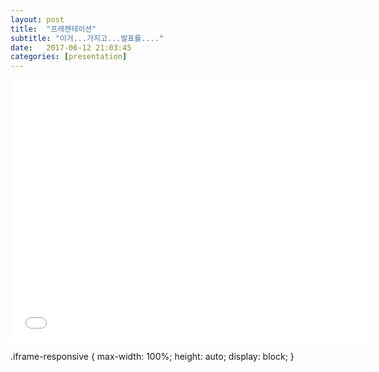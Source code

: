```yaml
---
layout: post
title:  "프레젠테이션"
subtitle: "이거...가지고...발표를...."
date:   2017-06-12 21:03:45
categories: [presentation]
---
```


<iframe class="iframe-resopnsive" src="//slides.com/cshwan/angular/embed" width="576" height="420" scrolling="no" frameborder="0" webkitallowfullscreen mozallowfullscreen allowfullscreen></iframe>

.iframe-responsive {
    max-width: 100%;
    height: auto;
    display: block;
}


